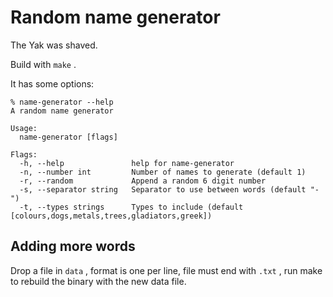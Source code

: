 # Random name generator

The Yak was shaved. 

Build with `make` . 

It has some options:

```
% name-generator --help
A random name generator

Usage:
  name-generator [flags]

Flags:
  -h, --help               help for name-generator
  -n, --number int         Number of names to generate (default 1)
  -r, --random             Append a random 6 digit number
  -s, --separator string   Separator to use between words (default "-")
  -t, --types strings      Types to include (default [colours,dogs,metals,trees,gladiators,greek])
```

## Adding more words

Drop a file in `data` , format is one per line, file must end with `.txt` , run make to rebuild the binary with the new data file.
